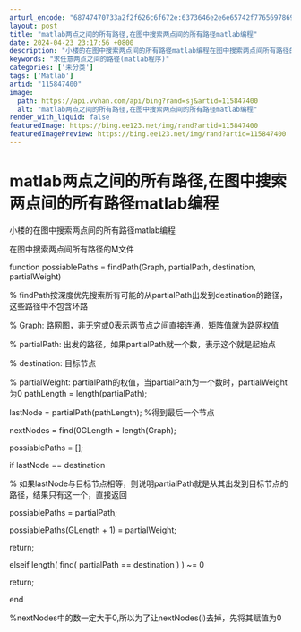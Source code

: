 ```yaml
---
arturl_encode: "68747470733a2f2f626c6f672e:6373646e2e6e65742f77656978696e5f33303834343630332f:61727469636c652f64657461696c732f313135383437343030"
layout: post
title: "matlab两点之间的所有路径,在图中搜索两点间的所有路径matlab编程"
date: 2024-04-23 23:17:56 +0800
description: "小楼的在图中搜索两点间的所有路径matlab编程在图中搜索两点间所有路径的M文件function p"
keywords: "求任意两点之间的路径(matlab程序)"
categories: ['未分类']
tags: ['Matlab']
artid: "115847400"
image:
  path: https://api.vvhan.com/api/bing?rand=sj&artid=115847400
  alt: "matlab两点之间的所有路径,在图中搜索两点间的所有路径matlab编程"
render_with_liquid: false
featuredImage: https://bing.ee123.net/img/rand?artid=115847400
featuredImagePreview: https://bing.ee123.net/img/rand?artid=115847400
---
```


# matlab两点之间的所有路径,在图中搜索两点间的所有路径matlab编程

小楼的在图中搜索两点间的所有路径matlab编程

在图中搜索两点间所有路径的M文件

function possiablePaths = findPath(Graph, partialPath, destination, partialWeight)

% findPath按深度优先搜索所有可能的从partialPath出发到destination的路径，这些路径中不包含环路

% Graph: 路网图，非无穷或0表示两节点之间直接连通，矩阵值就为路网权值

% partialPath: 出发的路径，如果partialPath就一个数，表示这个就是起始点

% destination: 目标节点

% partialWeight: partialPath的权值，当partialPath为一个数时，partialWeight为0 pathLength = length(partialPath);

lastNode = partialPath(pathLength); %得到最后一个节点

nextNodes = find(0GLength = length(Graph);

possiablePaths = [];

if lastNode == destination

% 如果lastNode与目标节点相等，则说明partialPath就是从其出发到目标节点的路径，结果只有这一个，直接返回

possiablePaths = partialPath;

possiablePaths(GLength + 1) = partialWeight;

return;

elseif length( find( partialPath == destination ) ) ~= 0

return;

end

%nextNodes中的数一定大于0,所以为了让nextNodes(i)去掉，先将其赋值为0